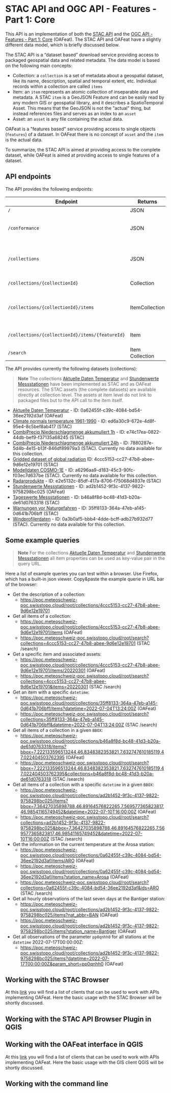 # STAC API and OGC API - Features - Part 1: Core

This API is an implementation of both the [STAC API](https://github.com/radiantearth/stac-api-spec) and the [OGC API - Features - Part 1: Core](https://ogcapi.ogc.org/features/) (OAFeat). The STAC API and OAFeat have a slightly different data model, which is briefly discussed below.

The STAC API is a “dataset based” download service providing access to packaged geospatial data and related metadata. The data model is based on the following main concepts:

- Collection: a `collection` is a set of metadata about a geospatial dataset, like its name, description, spatial and temporal extent, etc. Individual records within a collection are called `items`
- Item: an `item` represents an atomic collection of inseparable data and metadata. A STAC `item` is a GeoJSON Feature and can be easily read by any modern GIS or geospatial library, and it describes a SpatioTemporal Asset. This means that the GeoJSON is not the "actual" thing, but instead references files and serves as an index to an `asset`
- Asset: an `asset` is any file containing the actual data.

OAFeat is a "features based" service providing access to single objects (`features`) of a dataset. In OAFeat there is no concept of `asset` and the `item` is the actual data.

To summarize, the STAC API is aimed at providing access to the complete dataset, while OAFeat is aimed at providing access to single features of a dataset.

## API endpoints

The API provides the following endpoints:

| Endpoint                                        | Returns                                                 | Description                                                                         |
| ----------------------------------------------- | ------------------------------------------------------- | ----------------------------------------------------------------------------------- |
| `/`                                             | JSON                                                    | Landing page                                                                        |
| `/conformance`                                  | JSON                                                    | Info about standards to which the API conforms                                      |
| `/collections`                                  | JSON                                                    | Object containing an array of Collection objects in the Catalog, and Link relations |
| `/collections/{collectionId}`                   | Collection                                              | Returns single Collection JSON                                                      |
| `/collections/{collectionId}/items`             | ItemCollection                                          | GeoJSON FeatureCollection-conformant entity of Item objects in collection           |
| `/collections/{collectionId}/items/{featureId}` | Item                                                    | Returns single Item (GeoJSON Feature)                                               |
| `/search`                                       | Item Collection                                         | STAC search endpoint                                                                |

The API provides currently the following datasets (collections):

>**Note**
>The collections [Aktuelle Daten Temperatur](https://radiantearth.github.io/stac-browser/#/external/poc.meteoschweiz-poc.swisstopo.cloud/root/collections/0a62455f-c39c-4084-bd54-36ee2192d3af) and [Stundenwerte Messstationen](https://radiantearth.github.io/stac-browser/#/external/poc.meteoschweiz-poc.swisstopo.cloud/root/collections/ad2b1452-9f3c-4137-9822-9758298bc025) have been implemented as STAC and as OAFeat resources. The STAC assets (the complete datasets) are available directly at collection level. The assets at item level do not link to packaged files but to the API call to the item itself. 

- [Aktuelle Daten Temperatur](https://radiantearth.github.io/stac-browser/#/external/poc.meteoschweiz-poc.swisstopo.cloud/root/collections/0a62455f-c39c-4084-bd54-36ee2192d3af) - ID: 0a62455f-c39c-4084-bd54-36ee2192d3af (OAFeat)
- [Climate normals temperature 1961-1990](https://radiantearth.github.io/stac-browser/#/external/poc.meteoschweiz-poc.swisstopo.cloud/root/collections/ed6a30c9-672e-4d8f-95e4-8c5bef8ab417) - ID: ed6a30c9-672e-4d8f-95e4-8c5bef8ab417 (STAC)
- [CombiPrecip Niederschlagmenge akkumuliert 1h](https://radiantearth.github.io/stac-browser/#/external/poc.meteoschweiz-poc.swisstopo.cloud/root/collections/e74c17ea-0822-44db-bef9-f37135a68245) - ID: e74c17ea-0822-44db-bef9-f37135a68245 (STAC)
- [CombiPrecip Niederschlagmenge akkumuliert 24h](https://radiantearth.github.io/stac-browser/#/external/poc.meteoschweiz-poc.swisstopo.cloud/root/collections/7880287e-5d4b-4e15-b13f-846df89979a3) - ID: 7880287e-5d4b-4e15-b13f-846df89979a3 (STAC). Currently no data available for this collection.
- [Gridded dataset of global radiation](https://radiantearth.github.io/stac-browser/#/external/poc.meteoschweiz-poc.swisstopo.cloud/root/collections/4ccc5153-cc27-47b8-abee-9d6e12e19701) ID: 4ccc5153-cc27-47b8-abee-9d6e12e19701 (STAC)
- [Modelldaten COSMO-1E](https://radiantearth.github.io/stac-browser/#/external/poc.meteoschweiz-poc.swisstopo.cloud/root/collections/a6296aa9-d183-45c3-90fc-f03ec7d637be) - ID: a6296aa9-d183-45c3-90fc-f03ec7d637be (STAC). Currently no data available for this collection.
- [Radarprodukte](https://radiantearth.github.io/stac-browser/#/external/poc.meteoschweiz-poc.swisstopo.cloud/root/collections/e2e5132c-85df-417a-8706-f75068d4937e) - ID: e2e5132c-85df-417a-8706-f75068d4937e (STAC)
- [Stundenwerte Messstationen](https://radiantearth.github.io/stac-browser/#/external/poc.meteoschweiz-poc.swisstopo.cloud/root/collections/ad2b1452-9f3c-4137-9822-9758298bc025) - ID: ad2b1452-9f3c-4137-9822-9758298bc025 (OAFeat)
- [Tageswerte Messstationen](https://radiantearth.github.io/stac-browser/#/external/poc.meteoschweiz-poc.swisstopo.cloud/root/collections/b46a8f8d-bc48-41d3-b20a-de61d0763318) - ID: b46a8f8d-bc48-41d3-b20a-de61d0763318 (STAC)
- [Warnungen vor Naturgefahren](https://radiantearth.github.io/stac-browser/#/external/poc.meteoschweiz-poc.swisstopo.cloud/root/collections/35ff8133-364a-47eb-a145-0d641b706bff) - ID: 35ff8133-364a-47eb-a145-0d641b706bff (STAC)
- [Windprofilerdaten](https://radiantearth.github.io/stac-browser/#/external/poc.meteoschweiz-poc.swisstopo.cloud/root/collections/0a3b0af5-bbb4-4dde-bcff-adb27b932d77) - ID: 0a3b0af5-bbb4-4dde-bcff-adb27b932d77 (STAC). Currently no data available for this collection.

## Some example queries

>**Note**
>For the collections [Aktuelle Daten Temperatur](https://radiantearth.github.io/stac-browser/#/external/poc.meteoschweiz-poc.swisstopo.cloud/root/collections/0a62455f-c39c-4084-bd54-36ee2192d3af) and [Stundenwerte Messstationen](https://radiantearth.github.io/stac-browser/#/external/poc.meteoschweiz-poc.swisstopo.cloud/root/collections/ad2b1452-9f3c-4137-9822-9758298bc025) all item properties can be used as key-value pair in the query URL. 

Here a list of example queries you can test within a browser. Use Firefox, which has a built-in json viewer. Copy&paste the example querie in URL bar of the browser:

- Get the description of a collection:
  - https://poc.meteoschweiz-poc.swisstopo.cloud/root/collections/4ccc5153-cc27-47b8-abee-9d6e12e19701
- Get all items of a collection:
  -  https://poc.meteoschweiz-poc.swisstopo.cloud/root/collections/4ccc5153-cc27-47b8-abee-9d6e12e19701/items (OAFeat)
  -  https://poc.meteoschweiz-poc.swisstopo.cloud/root/search?collections=4ccc5153-cc27-47b8-abee-9d6e12e19701 (STAC /search)
- Get a specific item and associated assets:
  -  https://poc.meteoschweiz-poc.swisstopo.cloud/root/collections/4ccc5153-cc27-47b8-abee-9d6e12e19701/items/20220301 (OAFeat)
  -  https://poc.meteoschweiz-poc.swisstopo.cloud/root/search?collections=4ccc5153-cc27-47b8-abee-9d6e12e19701&items=20220301 (STAC /search)
- Get an item with a specific `datetime`:
  - https://poc.meteoschweiz-poc.swisstopo.cloud/root/collections/35ff8133-364a-47eb-a145-0d641b706bff/items?datetime=2022-07-04T13:24:00Z (OAFeat)
  - https://poc.meteoschweiz-poc.swisstopo.cloud/root/search?collections=35ff8133-364a-47eb-a145-0d641b706bff&datetime=2022-07-04T13:24:00Z (STAC /search)
- Get all items of a collection in a given `BBOX`:
  - https://poc.meteoschweiz-poc.swisstopo.cloud/root/collections/b46a8f8d-bc48-41d3-b20a-de61d0763318/items?bbox=7.222133596513244,46.8348382353821,7.632747610185119,47.022404503762395 (OAFeat)
  - https://poc.meteoschweiz-poc.swisstopo.cloud/root/search?bbox=7.222133596513244,46.8348382353821,7.632747610185119,47.022404503762395&collections=b46a8f8d-bc48-41d3-b20a-de61d0763318 (STAC /search)
- Get all items of a collection with a specific `datetime` in a given `BBOX`:
  - https://poc.meteoschweiz-poc.swisstopo.cloud/root/collections/ad2b1452-9f3c-4137-9822-9758298bc025/items?bbox=7.36427035898788,46.89164576822265,7.569577365823817,46.98541165749452&datetime=2022-07-10T16:00:00Z (OAFeat)
  - https://poc.meteoschweiz-poc.swisstopo.cloud/root/search?collections=ad2b1452-9f3c-4137-9822-9758298bc025&bbox=7.36427035898788,46.89164576822265,7.569577365823817,46.98541165749452&datetime=2022-07-10T16:00:00Z (STAC /search)
- Get the information on the current temperature at the Arosa station:
  - https://poc.meteoschweiz-poc.swisstopo.cloud/root/collections/0a62455f-c39c-4084-bd54-36ee2192d3af/items/ARO (OAFeat)
  - https://poc.meteoschweiz-poc.swisstopo.cloud/root/collections/0a62455f-c39c-4084-bd54-36ee2192d3af/items?station_name=Arosa (OAFeat)
  - https://poc.meteoschweiz-poc.swisstopo.cloud/root/search?collections=0a62455f-c39c-4084-bd54-36ee2192d3af&ids=ARO (STAC /search)
- Get all hourly observations of the last seven days at the Bantiger station:
  - https://poc.meteoschweiz-poc.swisstopo.cloud/root/collections/ad2b1452-9f3c-4137-9822-9758298bc025/items?nat_abbr=BAN (OAFeat)
  - https://poc.meteoschweiz-poc.swisstopo.cloud/root/collections/ad2b1452-9f3c-4137-9822-9758298bc025/items?station_name=Bantiger (OAFeat)
- Get all observations of the parameter `pp0qnhh0` for all stations at the `datetime` 2022-07-17T00:00:00Z:
  - https://poc.meteoschweiz-poc.swisstopo.cloud/root/collections/ad2b1452-9f3c-4137-9822-9758298bc025/items?datetime=2022-07-17T00:00:00Z&param_short=pp0qnhh0 (OAFeat)

## Working with the STAC Browser
At this [link]([https://github.com/opengeospatial/ogcapi-features/tree/master/implementations/clients](https://stacindex.org/ecosystem?category=Client)) you will find a list of clients that can be used to work with APIs implementing OAFeat. Here the basic usage with the STAC Browser will be shortly discussed.

## Working with the STAC API Browser Plugin in QGIS

## Working with the OAFeat interface in QGIS
At this [link](https://github.com/opengeospatial/ogcapi-features/tree/master/implementations/clients) you will find a list of clients that can be used to work with APIs implementing OAFeat. Here the basic usage with the GIS client QGIS will be shortly discussed.


## Working with the command line











